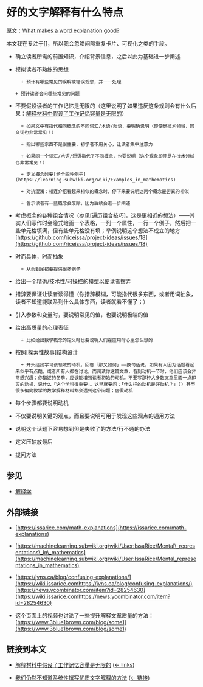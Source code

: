 # 好的文字解释有什么特点

原文：[What makes a word explanation good?](https://wiki.issarice.com/wiki/What_makes_a_word_explanation_good%3F)

本文我在专注于[]，所以我会忽略间隔重复卡片、可视化之类的手段。

* 确立读者所需的前置知识，介绍背景信息，之后以此为基础进一步阐述

* 模拟读者不熟练的思想

        + 预计有哪些常见的误解或错误观念，并一一处理

      + 预计读者会问哪些常见的问题

+ 不要假设读者的工作记忆是无限的（这里说明了如果违反这条规则会有什么后果：[解释材料中假设了工作记忆容量是无限的](https://wiki.issarice.com/wiki/Unbounded_working_memory_assumption_in_explanations)）

        + 如果文中有指代相同概念的不同词汇/术语/短语，要明确说明（即使是技术领域，同义词也非常常见！）

        + 指出哪些东西不是很重要，初学者不用关心，让读者集中注意力

        + 如果同一个词汇/术语/短语指代了不同概念，也要说明（这个现象即使是在技术领域也非常常见！）

        + 定义概念时要[给全四种例子](https://learning.subwiki.org/wiki/Examples_in_mathematics)

        + 对抗混淆：相连介绍看起来相似的概念时，停下来要说明这两个概念是否真的相似

        + 告示读者有一些概念会废除，因为后续会进一步阐述

* 考虑概念的各种组合情况（参见[遍历组合技巧]，这是更相近的想法）——其实人们写作时会隐式地画一个表格，一列一个属性，一行一个例子，然后把一些单元格填满，但有些单元格没有填；举例说明这个想法不成立的地方[https://github.com/riceissa/project-ideas/issues/18](https://github.com/riceissa/project-ideas/issues/18)

* 时而具体，时而抽象

        + 从头到尾都要提供很多例子

* 给出一个精确/技术性/可操控的模型以便读者摆弄

* 措辞要保证让读者读得懂（你措辞模糊，可能指代很多东西，或者用词抽象，读者不知道能联系到什么具体东西，读者就看不懂了；）

* 引入参数和变量时，要说明常见的值，也要说明极端的值

* 给出高质量的心理表征

        + 比如给出数学概念的定义时也要说明人们在应用时心里怎么想的

* 按照[探索性故事]结构设计

        + 开头给出学习该领域的动机，回答「那又如何」——换句话说，如果有人因为话题看起来似乎有点酷，或者所有人都在讨论，而阅读你这篇文章，看到动机一节时，他们应该会非常感兴趣；你描述的冬季，应该能增强读者初始的动机。不要写那种大多数文章里面一点即灭的动机，说什么「这个学科很重要」。这里就要问：「什么样的动机是好动机？」() 甚至很多偏向教学的数学解释材料都会遇到这个问题；虚假动机

+ 每个步骤都要说明动机

+ 不仅要说明关键的观点，而且要说明可用于发现这些观点的通用方法

+ 说明这个话题下容易想到但是失败了的方法/行不通的办法

+ 定义压轴放最后

* 提问方法

## 参见

* [解释学](https://wiki.issarice.com/wiki/Explanation_science)

## 外部链接

* [https://issarice.com/math-explanations](https://issarice.com/math-explanations)

* [https://machinelearning.subwiki.org/wiki/User:IssaRice/Mental\_representations\_in\_mathematics](https://machinelearning.subwiki.org/wiki/User:IssaRice/Mental_representations_in_mathematics)

* [https://jvns.ca/blog/confusing-explanations/](https://wiki.issarice.comhttps://jvns.ca/blog/confusing-explanations/) [https://news.ycombinator.com/item?id=28254630](https://wiki.issarice.comhttps://news.ycombinator.com/item?id=28254630)

* 这个页面上的视频也讨论了一些提升解释文章质量的方法：[https://www.3blue1brown.com/blog/some1](https://www.3blue1brown.com/blog/some1)

## 链接到本文

* [解释材料中假设了工作记忆容量是无限的](https://wiki.issarice.com/wiki/Unbounded_working_memory_assumption_in_explanations) ‎ ([← links](https://wiki.issarice.com/index.php?title=Special:WhatLinksHere&target=Unbounded+working+memory+assumption+in+explanations))

* [我们仍然不知道系统性撰写优质文字解释的方法](https://wiki.issarice.com/wiki/We_still_don%27t_know_how_to_systematically_write_great_word_explanations) ([← 链接](https://wiki.issarice.com/index.php?title=Special:WhatLinksHere&target=We+still+don%27t+know+how+to+systematically+write+great+word+explanations))